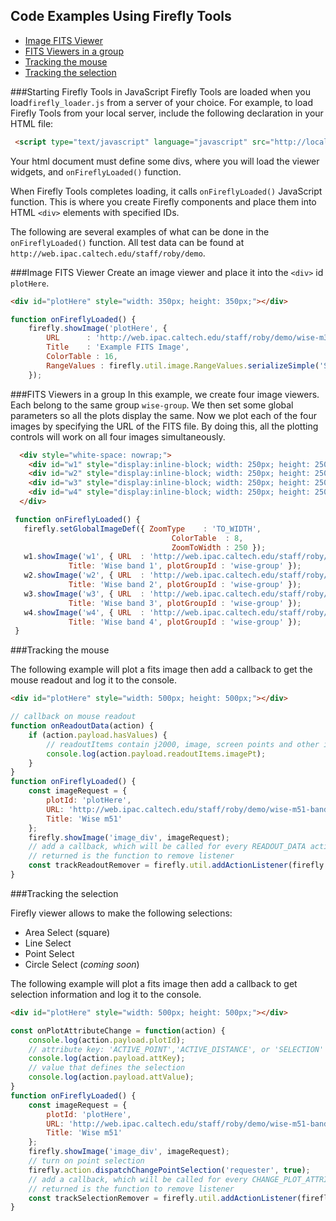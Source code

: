 ## Code Examples Using Firefly Tools

- [Image FITS Viewer](image-fits-viewer)
- [FITS Viewers in a group](fits-viewers-in-a-group)
- [Tracking the mouse](tracking-the-mouse)
- [Tracking the selection](tracking-the-selection)

###Starting Firefly Tools in JavaScript
Firefly Tools are loaded when you load`firefly_loader.js` from a server of your choice. For example, to load Firefly Tools from your local server, include the following declaration in your HTML file:

```html
 <script type="text/javascript" language="javascript" src="http://localhost:8080/fftools/firefly_loader.js">   
```

Your html document must define some divs, where you will load the viewer widgets, and `onFireflyLoaded()` function.

When Firefly Tools completes loading, it calls `onFireflyLoaded()` JavaScript function. This is where you create Firefly components and place them into HTML `<div>` elements with specified IDs. 

The following are several examples of what can be done in the `onFireflyLoaded()` function. All test data can be found at `http://web.ipac.caltech.edu/staff/roby/demo`. 

###Image FITS Viewer
Create an image viewer and place it into the `<div>` id `plotHere`.

```html
<div id="plotHere" style="width: 350px; height: 350px;"></div>
```

```js
function onFireflyLoaded() {
    firefly.showImage('plotHere', {
        URL      : 'http://web.ipac.caltech.edu/staff/roby/demo/wise-m31-level1-3.fits',
        Title    : 'Example FITS Image',
        ColorTable : 16,
        RangeValues : firefly.util.image.RangeValues.serializeSimple('Sigma',-2,8,'Linear')
    });
```


###FITS Viewers in a group
In this example, we create four image viewers. Each belong to the same group `wise-group`. We then set some global parameters so all the plots display the same. Now we plot each of the four images by specifying the URL of the FITS file. By doing this, all the plotting controls will work on all four images simultaneously. 


```html
  <div style="white-space: nowrap;">
    <div id="w1" style="display:inline-block; width: 250px; height: 250px; border: solid 1px;"></div>
    <div id="w2" style="display:inline-block; width: 250px; height: 250px; border: solid 1px;"></div>
    <div id="w3" style="display:inline-block; width: 250px; height: 250px; border: solid 1px;"></div>
    <div id="w4" style="display:inline-block; width: 250px; height: 250px; border: solid 1px;"></div>
  </div>
```

```js
 function onFireflyLoaded() {
   firefly.setGlobalImageDef({ ZoomType    : 'TO_WIDTH',
                                    ColorTable  : 8,
                                    ZoomToWidth : 250 });   
   w1.showImage('w1', { URL  : 'http://web.ipac.caltech.edu/staff/roby/demo/wise-m51-band1.fits',
             Title: 'Wise band 1', plotGroupId : 'wise-group' });
   w2.showImage('w2', { URL  : 'http://web.ipac.caltech.edu/staff/roby/demo/wise-m51-band2.fits',
             Title: 'Wise band 2', plotGroupId : 'wise-group' });
   w3.showImage('w3', { URL  : 'http://web.ipac.caltech.edu/staff/roby/demo/wise-m51-band3.fits',
             Title: 'Wise band 3', plotGroupId : 'wise-group' });
   w4.showImage('w4', { URL  : 'http://web.ipac.caltech.edu/staff/roby/demo/wise-m51-band4.fits',
             Title: 'Wise band 4', plotGroupId : 'wise-group' });
 }
```

###Tracking the mouse 

The following example will plot a fits image then add a callback to get the mouse readout and log it to the console.

```html
<div id="plotHere" style="width: 500px; height: 500px;"></div>
```

```js
// callback on mouse readout
function onReadoutData(action) {
    if (action.payload.hasValues) {
        // readoutItems contain j2000, image, screen points and other info
        console.log(action.payload.readoutItems.imagePt);
    }
}
function onFireflyLoaded() {
    const imageRequest = {
        plotId: 'plotHere',
        URL: 'http://web.ipac.caltech.edu/staff/roby/demo/wise-m51-band2.fits',
        Title: 'Wise m51'
    };
    firefly.showImage('image_div', imageRequest);
    // add a callback, which will be called for every READOUT_DATA action
    // returned is the function to remove listener
    const trackReadoutRemover = firefly.util.addActionListener(firefly.action.type.READOUT_DATA, onReadoutData);
}
```

###Tracking the selection 

Firefly viewer allows to make the following selections:
  - Area Select (square)
  - Line Select
  - Point Select
  - Circle Select (*coming soon*)

The following example will plot a fits image then add a callback to get selection information and log it to the console.

```html
<div id="plotHere" style="width: 500px; height: 500px;"></div>
```

```js
const onPlotAttributeChange = function(action) {
    console.log(action.payload.plotId);
    // attribute key: 'ACTIVE_POINT','ACTIVE_DISTANCE', or 'SELECTION'
    console.log(action.payload.attKey);
    // value that defines the selection
    console.log(action.payload.attValue);
}
function onFireflyLoaded() {
    const imageRequest = {
        plotId: 'plotHere',
        URL: 'http://web.ipac.caltech.edu/staff/roby/demo/wise-m51-band2.fits',
        Title: 'Wise m51'
    };
    firefly.showImage('image_div', imageRequest);
    // turn on point selection
    firefly.action.dispatchChangePointSelection('requester', true);
    // add a callback, which will be called for every CHANGE_PLOT_ATTRIBUTE action
    // returned is the function to remove listener
    const trackSelectionRemover = firefly.util.addActionListener(firefly.action.type.CHANGE_PLOT_ATTRIBUTE, onPlotAttributeChange);
}
```
